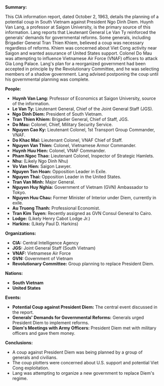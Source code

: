 **Summary:**

This CIA information report, dated October 2, 1963, details the planning of a potential coup in South Vietnam against President Ngo Dinh Diem. Huynh Van Lang, a professor at Saigon University, is the primary source of this information. Lang reports that Lieutenant General Le Van Ty reinforced the generals' demands for governmental reforms. Some generals, including Brigadier General Tran Thien Khiem, believed a coup was necessary regardless of reforms. Khiem was concerned about Viet Cong activity near Saigon and wanted assurance of United States support. Colonel Do Mau was attempting to influence Vietnamese Air Force (VNAF) officers to attack Gia Long Palace. Lang's plan for a reorganized government had been accepted in principle by the Revolutionary Committee, and he was selecting members of a shadow government. Lang advised postponing the coup until his governmental planning was complete.

**People:**

*   **Huynh Van Lang:** Professor of Economics at Saigon University, source of the information.
*   **Le Van Ty:** Lieutenant General, Chief of the Joint General Staff (JGS).
*   **Ngo Dinh Diem:** President of South Vietnam.
*   **Tran Thien Khiem:** Brigadier General, Chief of Staff, JGS.
*   **Do Mau:** Colonel, Chief, Military Security Service.
*   **Nguyen Cao Ky:** Lieutenant Colonel, 1st Transport Group Commander, VNAF.
*   **Do Khac Mai:** Lieutenant Colonel, VNAF Chief of Staff.
*   **Nguyen Van Thien:** Colonel, Vietnamese Armor Commander.
*   **Huynh Huu Hien:** Colonel, VNAF Commander.
*   **Pham Ngoc Thao:** Lieutenant Colonel, Inspector of Strategic Hamlets.
*   **Nhu:** (Likely Ngo Dinh Nhu)
*   **Vo Van Hien:** Saigon Lawyer.
*   **Nguyen Ton Hoan:** Opposition Leader in Exile.
*   **Nguyen Thai:** Opposition Leader in the United States.
*   **Tran Van Minh:** Major General.
*   **Nguyen Huy Nghia:** Government of Vietnam (GVN) Ambassador to Tokyo.
*   **Nguyen Huu Chau:** Former Minister of Interior under Diem, currently in exile.
*   **Au Truong Thanh:** Professional Economist.
*   **Tran Kim Tuyen:** Recently assigned as GVN Consul General to Cairo.
*   **Lodge:** (Likely Henry Cabot Lodge Jr.)
*   **Harkins:** (Likely Paul D. Harkins)

**Organizations:**

*   **CIA:** Central Intelligence Agency
*   **JGS:** Joint General Staff (South Vietnam)
*   **VNAF:** Vietnamese Air Force
*   **GVN:** Government of Vietnam
*   **Revolutionary Committee:** Group planning to replace President Diem.

**Nations:**

*   **South Vietnam**
*   **United States**

**Events:**

*   **Potential Coup against President Diem:** The central event discussed in the report.
*   **Generals' Demands for Governmental Reforms:** Generals urged President Diem to implement reforms.
*   **Diem's Meetings with Army Officers:** President Diem met with military officers and gave them money.

**Conclusions:**

*   A coup against President Diem was being planned by a group of generals and civilians.
*   The coup plotters were concerned about U.S. support and potential Viet Cong exploitation.
*   Lang was attempting to organize a new government to replace Diem's regime.
